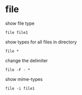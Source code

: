 # file

show file type

    file file1

show types for all files in directory

    file *

change the delimiter

    file -F - *

show mime-types

    file -i file1
